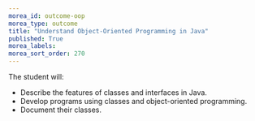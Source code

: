 ```yaml
---
morea_id: outcome-oop
morea_type: outcome
title: "Understand Object-Oriented Programming in Java"
published: True
morea_labels:
morea_sort_order: 270
---
```


The student will:

* Describe the features of classes and interfaces in Java.
* Develop programs using classes and object-oriented programming.
* Document their classes.
